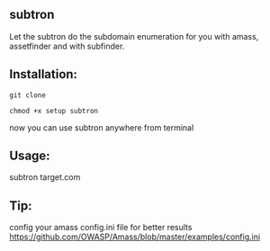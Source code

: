 ## subtron
Let the subtron do the subdomain enumeration for you with amass, assetfinder and with subfinder.

## Installation:
```
git clone
```
```
chmod +x setup subtron
```
now you can use subtron anywhere from terminal

## Usage:
subtron target.com

## Tip:
config your amass config.ini file for better results
https://github.com/OWASP/Amass/blob/master/examples/config.ini
